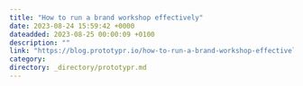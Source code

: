 ```yaml
---
title: "How to run a brand workshop effectively"
date: 2023-08-24 15:59:42 +0000
dateadded: 2023-08-25 00:00:09 +0100
description: ""
link: "https://blog.prototypr.io/how-to-run-a-brand-workshop-effectively-a250fbc3fefe?source=rss----eb297ea1161a---4"
category:
directory: _directory/prototypr.md
---
```


